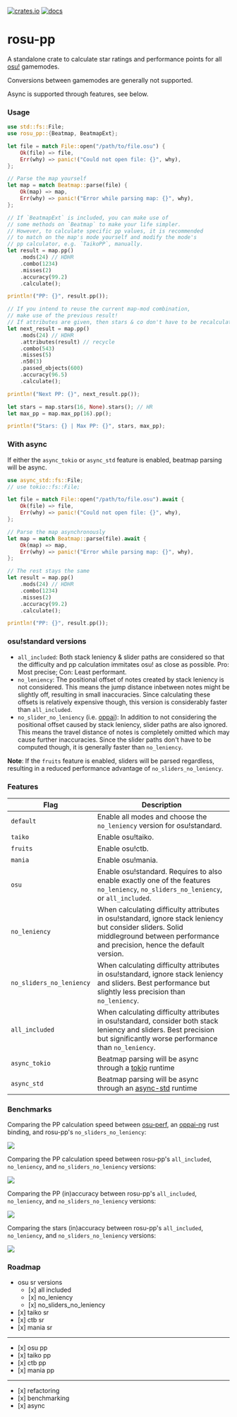 [![crates.io](https://img.shields.io/crates/v/rosu-pp.svg)](https://crates.io/crates/rosu-pp) [![docs](https://docs.rs/rosu-pp/badge.svg)](https://docs.rs/rosu-pp)

# rosu-pp

A standalone crate to calculate star ratings and performance points for all [osu!](https://osu.ppy.sh/home) gamemodes.

Conversions between gamemodes are generally not supported.

Async is supported through features, see below.

### Usage

```rust
use std::fs::File;
use rosu_pp::{Beatmap, BeatmapExt};

let file = match File::open("/path/to/file.osu") {
    Ok(file) => file,
    Err(why) => panic!("Could not open file: {}", why),
};

// Parse the map yourself
let map = match Beatmap::parse(file) {
    Ok(map) => map,
    Err(why) => panic!("Error while parsing map: {}", why),
};

// If `BeatmapExt` is included, you can make use of
// some methods on `Beatmap` to make your life simpler.
// However, to calculate specific pp values, it is recommended
// to match on the map's mode yourself and modify the mode's
// pp calculator, e.g. `TaikoPP`, manually.
let result = map.pp()
    .mods(24) // HDHR
    .combo(1234)
    .misses(2)
    .accuracy(99.2)
    .calculate();

println!("PP: {}", result.pp());

// If you intend to reuse the current map-mod combination,
// make use of the previous result!
// If attributes are given, then stars & co don't have to be recalculated.
let next_result = map.pp()
    .mods(24) // HDHR
    .attributes(result) // recycle
    .combo(543)
    .misses(5)
    .n50(3)
    .passed_objects(600)
    .accuracy(96.5)
    .calculate();

println!("Next PP: {}", next_result.pp());

let stars = map.stars(16, None).stars(); // HR
let max_pp = map.max_pp(16).pp();

println!("Stars: {} | Max PP: {}", stars, max_pp);
```

### With async
If either the `async_tokio` or `async_std` feature is enabled, beatmap parsing will be async.

```rust
use async_std::fs::File;
// use tokio::fs::File;

let file = match File::open("/path/to/file.osu").await {
    Ok(file) => file,
    Err(why) => panic!("Could not open file: {}", why),
};

// Parse the map asynchronously
let map = match Beatmap::parse(file).await {
    Ok(map) => map,
    Err(why) => panic!("Error while parsing map: {}", why),
};

// The rest stays the same
let result = map.pp()
    .mods(24) // HDHR
    .combo(1234)
    .misses(2)
    .accuracy(99.2)
    .calculate();

println!("PP: {}", result.pp());
```

### osu!standard versions

- `all_included`: Both stack leniency & slider paths are considered so that the difficulty and pp calculation immitates osu! as close as possible. Pro: Most precise; Con: Least performant.
- `no_leniency`: The positional offset of notes created by stack leniency is not considered. This means the jump distance inbetween notes might be slightly off, resulting in small inaccuracies. Since calculating these offsets is relatively expensive though, this version is considerably faster than `all_included`.
- `no_slider_no_leniency` (i.e. [oppai](https://github.com/Francesco149/oppai-ng)): In addition to not considering the positional offset caused by stack leniency, slider paths are also ignored. This means the travel distance of notes is completely omitted which may cause further inaccuracies. Since the slider paths don't have to be computed though, it is generally faster than `no_leniency`.

**Note**: If the `fruits` feature is enabled, sliders will be parsed regardless, resulting in a reduced performance advantage of `no_sliders_no_leniency`.

### Features

| Flag | Description |
|-----|-----|
| `default` | Enable all modes and choose the `no_leniency` version for osu!standard. |
| `taiko` | Enable osu!taiko. |
| `fruits` | Enable osu!ctb. |
| `mania` | Enable osu!mania. |
| `osu` | Enable osu!standard. Requires to also enable exactly one of the features `no_leniency`, `no_sliders_no_leniency`, or `all_included`. |
| `no_leniency` | When calculating difficulty attributes in osu!standard, ignore stack leniency but consider sliders. Solid middleground between performance and precision, hence the default version. |       
| `no_sliders_no_leniency` | When calculating difficulty attributes in osu!standard, ignore stack leniency and sliders. Best performance but slightly less precision than `no_leniency`. |
| `all_included` | When calculating difficulty attributes in osu!standard, consider both stack leniency and sliders. Best precision but significantly worse performance than `no_leniency`. |
| `async_tokio` | Beatmap parsing will be async through a [tokio](https://github.com/tokio-rs/tokio) runtime |
| `async_std` | Beatmap parsing will be async through an [async-std](https://github.com/async-rs/async-std) runtime |

### Benchmarks

Comparing the PP calculation speed between [osu-perf](https://gitlab.com/JackRedstonia/osu-perf/), an [oppai-ng](https://github.com/Francesco149/oppai-ng) rust binding, and rosu-pp's `no_sliders_no_leniency`:

<img src="./benchmark_results/crates_pp_calc.svg">

Comparing the PP calculation speed between rosu-pp's `all_included`, `no_leniency`, and `no_sliders_no_leniency` versions:

<img src="./benchmark_results/rosu_pp_calc.svg">

Comparing the PP (in)accuracy between rosu-pp's `all_included`, `no_leniency`, and `no_sliders_no_leniency` versions:

<img src="./benchmark_results/pp_inaccuracy.svg">

Comparing the stars (in)accuracy between rosu-pp's `all_included`, `no_leniency`, and `no_sliders_no_leniency` versions:

<img src="./benchmark_results/stars_inaccuracy.svg">

### Roadmap

- osu sr versions
  - \[x\] all included
  - \[x\] no_leniency
  - \[x\] no_sliders_no_leniency
- \[x\] taiko sr
- \[x\] ctb sr
- \[x\] mania sr
---
- \[x\] osu pp
- \[x\] taiko pp
- \[x\] ctb pp
- \[x\] mania pp
---
- \[x\] refactoring
- \[x\] benchmarking
- \[x\] async
